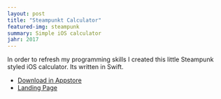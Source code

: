 ```yaml
---
layout: post
title: "Steampunkt Calculator"
featured-img: steampunk
summary: Simple iOS calculator
jahr: 2017
---
```


In order to refresh my programming skills I created this little Steampunk styled iOS calculator.
Its written in Swift.

* [Download in Appstore](https://apps.apple.com/app/id1234032185)
* [Landing Page](https://sites.google.com/view/steampunkcalculator/)

